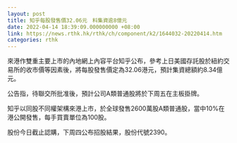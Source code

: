 ```yaml
---
layout: post
title: 知乎每股發售價32.06元　料集資逾8億元
date: 2022-04-14 18:39:09.000000000 +08:00
link: https://news.rthk.hk/rthk/ch/component/k2/1644032-20220414.htm
categories: rthk
---
```


來港作雙重主要上市的內地網上內容平台知乎公布，參考上日美國存託股於紐約交易所的收市價等因素後，將每股發售價定為32.06港元，預計集資總額約8.34億元。

公告指，待聯交所批准後，預計公司A類普通股將於下周五在主板掛牌。

知乎以同股不同權架構來港上市，於全球發售2600萬股A類普通股，當中10%在港公開發售，每手買賣單位為100股。

股份今日截止認購，下周四公布招股結果，股份代號2390。
